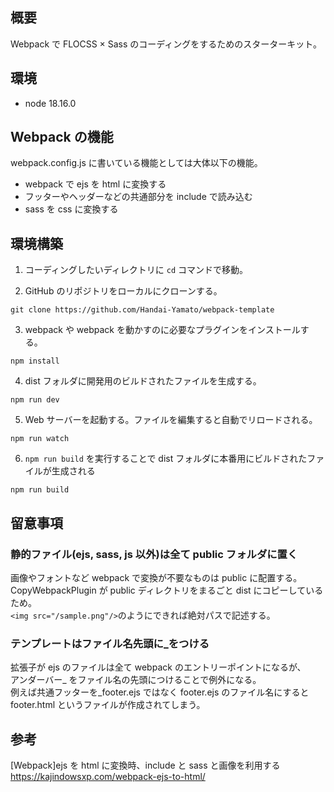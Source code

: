 ## 概要

Webpack で FLOCSS × Sass のコーディングをするためのスターターキット。

## 環境

- node 18.16.0

## Webpack の機能

webpack.config.js に書いている機能としては大体以下の機能。

- webpack で ejs を html に変換する
- フッターやヘッダーなどの共通部分を include で読み込む
- sass を css に変換する

## 環境構築

1. コーディングしたいディレクトリに `cd` コマンドで移動。

2. GitHub のリポジトリをローカルにクローンする。

```
git clone https://github.com/Handai-Yamato/webpack-template
```

3. webpack や webpack を動かすのに必要なプラグインをインストールする。

```
npm install
```

4. dist フォルダに開発用のビルドされたファイルを生成する。

```
npm run dev
```

5. Web サーバーを起動する。ファイルを編集すると自動でリロードされる。

```
npm run watch
```

6. `npm run build` を実行することで dist フォルダに本番用にビルドされたファイルが生成される

```
npm run build
```

## 留意事項

### 静的ファイル(ejs, sass, js 以外)は全て public フォルダに置く

画像やフォントなど webpack で変換が不要なものは public に配置する。  
 CopyWebpackPlugin が public ディレクトリをまるごと dist にコピーしているため。  
 `<img src="/sample.png"/>`のようにできれば絶対パスで記述する。

### テンプレートはファイル名先頭に\_をつける

拡張子が ejs のファイルは全て webpack のエントリーポイントになるが、  
アンダーバー\_ をファイル名の先頭につけることで例外になる。  
例えば共通フッターを\_footer.ejs ではなく footer.ejs のファイル名にすると footer.html というファイルが作成されてしまう。

## 参考

[Webpack]ejs を html に変換時、include と sass と画像を利用する  
 https://kajindowsxp.com/webpack-ejs-to-html/
